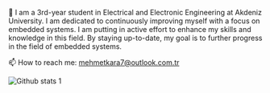 
🔭 I am a 3rd-year student in Electrical and Electronic Engineering at Akdeniz University. I am dedicated to continuously improving myself with a focus on embedded systems. I am putting in active effort to enhance my skills and knowledge in this field. By staying up-to-date, my goal is to further progress in the field of embedded systems.


📫 How to reach me:
mehmetkara7@outlook.com.tr


![Github stats 1](https://github-readme-stats.vercel.app/api?username=mehmetkara7&show_icons=true&theme=gradient) 



<!--
**mehmetkara7/mehmetkara7** is a ✨ _special_ ✨ repository because its `README.md` (this file) appears on your GitHub profile.

Here are some ideas to get you started:

- 🔭 I am a 3rd-year student in Electrical and Electronic Engineering at Akdeniz University. I am dedicated to continuously improving myself with a focus on embedded systems. I am putting in active effort to enhance my skills and knowledge in this field. By staying up-to-date, my goal is to further progress in the field of embedded systems.
- 🌱 I’m currently learning ...
- 👯 I’m looking to collaborate on ...
- 🤔 I’m looking for help with ...
- 💬 Ask me about ...
- 📫 How to reach me: ...
- 😄 Pronouns: ...
- ⚡ Fun fact: ...
-->
